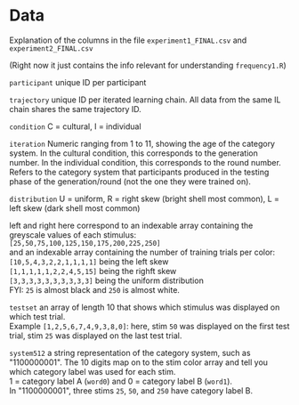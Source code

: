 # Data

Explanation of the columns in the file `experiment1_FINAL.csv` and `experiment2_FINAL.csv`

(Right now it just contains the info relevant for understanding `frequency1.R`)

`participant` unique ID per participant

`trajectory` unique ID per iterated learning chain.  All data from the same IL chain shares the same trajectory ID.

`condition` C = cultural, I = individual

`iteration` Numeric ranging from 1 to 11, showing the age of the category system. In the cultural condition, this corresponds to the generation number.  In the individual condition, this corresponds to the round number. Refers to the category system that participants produced in the testing phase of the generation/round (not the one they were trained on).

`distribution`  U = uniform, R = right skew (bright shell most common), L = left skew (dark shell most common)

left and right here correspond to an indexable array containing the greyscale values of each stimulus: <br>
`[25,50,75,100,125,150,175,200,225,250]` <br>
and an indexable array containing the number of training trials per color: <br>
`[10,5,4,3,2,2,1,1,1,1]` being the left skew <br>
`[1,1,1,1,1,2,2,4,5,15]` being the righft skew <br>
`[3,3,3,3,3,3,3,3,3,3]` being the uniform distribution <br>
FYI: `25` is almost black and `250` is almost white.

`testset` an array of length 10 that shows which stimulus was displayed on which test trial. <br> Example `[1,2,5,6,7,4,9,3,8,0]`: here, stim `50` was displayed on the first test trial, stim `25` was displayed on the last test trial.

`system512` a string representation of the category system, such as "1100000001". The 10 digits map on to the stim color array and tell you which category label was used for each stim. <br> 
1 = category label A (`word0`) and 0 = category label B (`word1`). <br>
In "1100000001", three stims `25`, `50`, and `250` have category label B.
